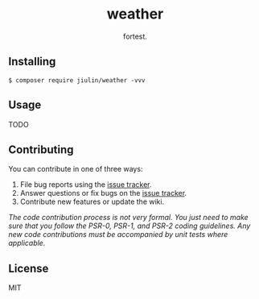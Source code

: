 <h1 align="center"> weather </h1>

<p align="center"> fortest.</p>


## Installing

```shell
$ composer require jiulin/weather -vvv
```

## Usage

TODO

## Contributing

You can contribute in one of three ways:

1. File bug reports using the [issue tracker](https://github.com/jiulin/weather/issues).
2. Answer questions or fix bugs on the [issue tracker](https://github.com/jiulin/weather/issues).
3. Contribute new features or update the wiki.

_The code contribution process is not very formal. You just need to make sure that you follow the PSR-0, PSR-1, and PSR-2 coding guidelines. Any new code contributions must be accompanied by unit tests where applicable._

## License

MIT